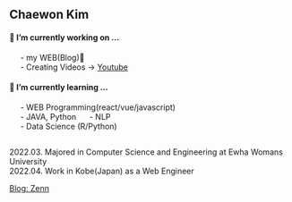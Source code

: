 ## Chaewon Kim 


#### 🔭 I’m currently working on ...  
&nbsp;&nbsp;&nbsp;&nbsp; - my WEB(Blog)🍒  
&nbsp;&nbsp;&nbsp;&nbsp; - Creating Videos -> [Youtube](https://www.youtube.com/channel/UC2kUVD1FHfNLtZRXI4Xm9Nw/featured)

#### 🌱 I’m currently learning ...   
&nbsp;&nbsp;&nbsp;&nbsp; - WEB Programming(react/vue/javascript)  
&nbsp;&nbsp;&nbsp;&nbsp; - JAVA, Python 
&nbsp;&nbsp;&nbsp;&nbsp; - NLP  
&nbsp;&nbsp;&nbsp;&nbsp; - Data Science (R/Python)

##
2022.03. Majored in Computer Science and Engineering at Ewha Womans University   
2022.04. Work in Kobe(Japan) as a Web Engineer   
   
[Blog: Zenn](https://zenn.dev/chae_rryontop)


<!--
**cwkim0314/cwkim0314** is a ✨ _special_ ✨ repository because its `README.md` (this file) appears on your GitHub profile.

Here are some ideas to get you started:

- 🔭 I’m currently working on ...
- 🌱 I’m currently learning ...
- 👯 I’m looking to collaborate on ...
- 🤔 I’m looking for help with ...
- 💬 Ask me about ...
- 📫 How to reach me: ...
- 😄 Pronouns: ...
- ⚡ Fun fact: ...
-->
